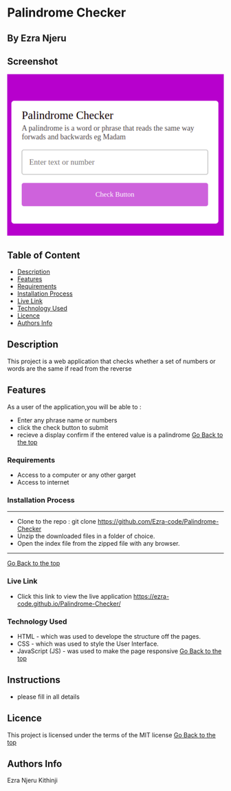 # Palindrome Checker
 ## By Ezra Njeru
## Screenshot
 ![image](./assets/images/snapshot.png)
 ## Table of Content
 - [Description](#description)
 - [Features](#features)
 - [Requirements](#requirements)
 - [Installation Process](#installation-Process)
 - [Live Link](#Live-Link)
 - [Technology  Used](#technology-Used)
 - [Licence](#licence)
 - [Authors Info](#Authors-Info)
 ## Description
 <p>This project is a web application that checks whether a set of numbers or words are the same if read from the reverse</p>

## Features

As a user of the application,you will be able to :
* Enter any phrase name or numbers
* click the check button to submit
* recieve a display confirm if the entered value is a palindrome
[Go Back to the top](#Palindrome-Checker)
 ###  Requirements
 * Access to  a computer or any other garget
 * Access to internet
 ### Installation Process
 ****
* Clone to the repo : git clone https://github.com/Ezra-code/Palindrome-Checker
* Unzip the downloaded files in a folder of choice.
* Open the index file from the zipped file with any browser.
 ****
 [Go Back to the top](#Palindrome-Checker)
### Live Link
- Click this link to view the live application https://ezra-code.github.io/Palindrome-Checker/
### Technology  Used
* HTML - which was used to develope the structure off the pages.
* CSS - which was used to style the User Interface.
* JavaScript (JS) - was used to make the page responsive
[Go Back to the top](#Palindrome-Checker)
## Instructions
* please fill in all details
## Licence
This project is licensed under the terms of the MIT license
[Go Back to the top](#Palindrome-Checker)
## Authors Info
Ezra Njeru Kithinji 